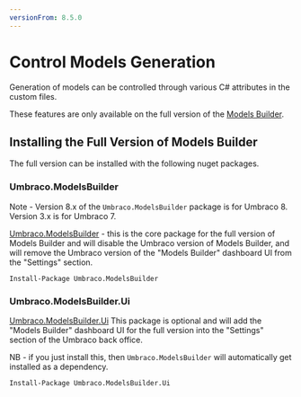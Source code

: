 ```yaml
---
versionFrom: 8.5.0
---
```


# Control Models Generation

Generation of models can be controlled through various C# attributes in the custom files.

These features are only available on the full version of the [Models Builder](https://github.com/modelsbuilder/ModelsBuilder.Original).

## Installing the Full Version of Models Builder
The full version can be installed with the following nuget packages.  

### Umbraco.ModelsBuilder
Note - Version 8.x of the `Umbraco.ModelsBuilder` package is for Umbraco 8.  Version 3.x is for Umbraco 7.

[Umbraco.ModelsBuilder](https://www.nuget.org/packages/Umbraco.ModelsBuilder/) - this is the core package for the full version of Models Builder and will disable the Umbraco version of Models Builder, and will remove the Umbraco version of the "Models Builder" dashboard UI from the "Settings" section.
```
Install-Package Umbraco.ModelsBuilder
```

### Umbraco.ModelsBuilder.Ui
[Umbraco.ModelsBuilder.Ui](https://www.nuget.org/packages/Umbraco.ModelsBuilder.Ui/)
This package is optional and will add the "Models Builder" dashboard UI for the full version into the "Settings" section of the Umbraco back office.

NB - if you just install this, then `Umbraco.ModelsBuilder` will automatically get installed as a dependency.
```
Install-Package Umbraco.ModelsBuilder.Ui
```

